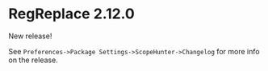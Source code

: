 # RegReplace 2.12.0

New release!

See `Preferences->Package Settings->ScopeHunter->Changelog` for more info on 
the release.

